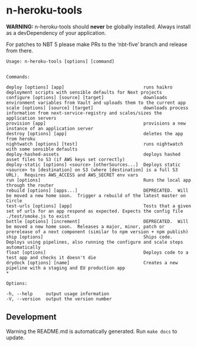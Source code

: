 # n-heroku-tools
**WARNING:** n-heroku-tools should **never** be globally installed.  Always install as a devDependency of your application.

For patches to NBT 5 please make PRs to the ‘nbt-five’ branch and release from there.


	Usage: n-heroku-tools [options] [command]


	Commands:

	deploy [options] [app]                              runs haikro deployment scripts with sensible defaults for Next projects
	configure [options] [source] [target]               downloads environment variables from Vault and uploads them to the current app
	scale [options] [source] [target]                   downloads process information from next-service-registry and scales/sizes the application servers
	provision [app]                                     provisions a new instance of an application server
	destroy [options] [app]                             deletes the app from heroku
	nightwatch [options] [test]                         runs nightwatch with some sensible defaults
	deploy-hashed-assets                                deploys hashed asset files to S3 (if AWS keys set correctly)
	deploy-static [options] <source> [otherSources...]  Deploys static <source> to [destination] on S3 (where [destination] is a full S3 URL).  Requires AWS_ACCESS and AWS_SECRET env vars
	run [options]                                       Runs the local app through the router
	rebuild [options] [apps...]                         DEPRECATED.  Will be moved a new home soon.  Trigger a rebuild of the latest master on Circle
	test-urls [options] [app]                           Tests that a given set of urls for an app respond as expected. Expects the config file ./test/smoke.js to exist
	bottle [options] [increment]                        DEPRECATED.  Will be moved a new home soon.  Releases a major, minor, patch or prerelease of a next component (similar to npm version + npm publish)
	ship [options]                                      Ships code.  Deploys using pipelines, also running the configure and scale steps automatically
	float [options]                                     Deploys code to a test app and checks it doesn't die
	drydock [options] [name]                            Creates a new pipeline with a staging and EU production app
	*

	Options:

	-h, --help     output usage information
	-V, --version  output the version number

## Development
Warning the README.md is automatically generated. Run `make docs` to update.
